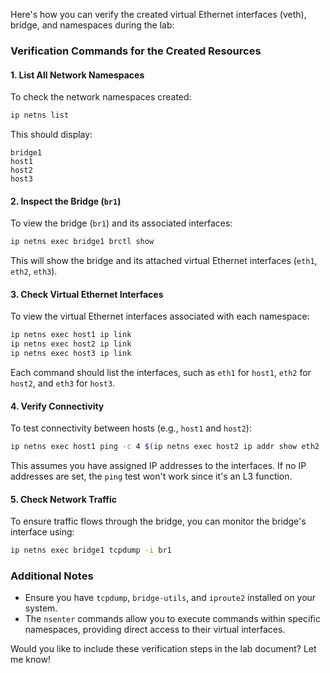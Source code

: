 Here's how you can verify the created virtual Ethernet interfaces (veth), bridge, and namespaces during the lab:

### **Verification Commands for the Created Resources**

#### **1. List All Network Namespaces**
To check the network namespaces created:
```bash
ip netns list
```
This should display:
```
bridge1
host1
host2
host3
```

#### **2. Inspect the Bridge (`br1`)**
To view the bridge (`br1`) and its associated interfaces:
```bash
ip netns exec bridge1 brctl show
```
This will show the bridge and its attached virtual Ethernet interfaces (`eth1`, `eth2`, `eth3`).

#### **3. Check Virtual Ethernet Interfaces**
To view the virtual Ethernet interfaces associated with each namespace:
```bash
ip netns exec host1 ip link
ip netns exec host2 ip link
ip netns exec host3 ip link
```
Each command should list the interfaces, such as `eth1` for `host1`, `eth2` for `host2`, and `eth3` for `host3`.

#### **4. Verify Connectivity**
To test connectivity between hosts (e.g., `host1` and `host2`):
```bash
ip netns exec host1 ping -c 4 $(ip netns exec host2 ip addr show eth2 | grep 'inet ' | awk '{print $2}' | cut -d/ -f1)
```
This assumes you have assigned IP addresses to the interfaces. If no IP addresses are set, the `ping` test won't work since it's an L3 function. 

#### **5. Check Network Traffic**
To ensure traffic flows through the bridge, you can monitor the bridge's interface using:
```bash
ip netns exec bridge1 tcpdump -i br1
```

### **Additional Notes**
- Ensure you have `tcpdump`, `bridge-utils`, and `iproute2` installed on your system.
- The `nsenter` commands allow you to execute commands within specific namespaces, providing direct access to their virtual interfaces.

Would you like to include these verification steps in the lab document? Let me know!